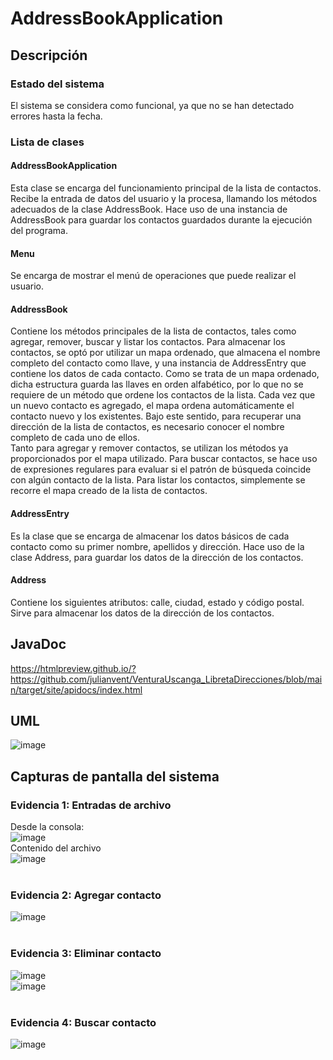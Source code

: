 # AddressBookApplication
## Descripción
### Estado del sistema
El sistema se considera como funcional, ya que no se han detectado errores hasta la fecha.
### Lista de clases

#### AddressBookApplication
Esta clase se encarga del funcionamiento principal de la lista de contactos. Recibe la entrada de datos del usuario y la procesa, llamando los métodos adecuados de la clase AddressBook. Hace uso de una instancia de AddressBook para guardar los contactos guardados durante la ejecución del programa.
#### Menu
Se encarga de mostrar el menú de operaciones que puede realizar el usuario.
#### AddressBook
Contiene los métodos principales de la lista de contactos, tales como agregar, remover, buscar y listar los contactos. Para almacenar los contactos, se optó por utilizar un mapa ordenado, que almacena el nombre completo del contacto como llave, y una instancia de AddressEntry que contiene los datos de cada contacto. Como se trata de un mapa ordenado, dicha estructura guarda las llaves en orden alfabético, por lo que no se requiere de un método que ordene los contactos de la lista. Cada vez que un nuevo contacto es agregado, el mapa ordena automáticamente el contacto nuevo y los existentes. Bajo este sentido, para recuperar una dirección de la lista de contactos, es necesario conocer el nombre completo de cada uno de ellos.\
Tanto para agregar y remover contactos, se utilizan los métodos ya proporcionados por el mapa utilizado. Para buscar contactos, se hace uso de expresiones regulares para evaluar si el patrón de búsqueda coincide con algún contacto de la lista. Para listar los contactos, simplemente se recorre el mapa creado de la lista de contactos.

#### AddressEntry
Es la clase que se encarga de almacenar los datos básicos de cada contacto como su primer nombre, apellidos y dirección. Hace uso de la clase Address, para guardar los datos de la dirección de los contactos.
#### Address
Contiene los siguientes atributos: calle, ciudad, estado y código postal. Sirve para almacenar los datos de la dirección de los contactos.


## JavaDoc
https://htmlpreview.github.io/?https://github.com/julianvent/VenturaUscanga_LibretaDirecciones/blob/main/target/site/apidocs/index.html
## UML
![image](https://github.com/julianvent/Ventura_LibretaDirecciones/assets/127433986/1263d70a-2e4a-4960-b8cf-a09cc9bacfae)
<br>

## Capturas de pantalla del sistema
### Evidencia 1: Entradas de archivo
Desde la consola:<br>
![image](https://github.com/julianvent/VenturaUscanga_LibretaDirecciones/assets/127433986/66b9d328-0e28-49f2-9d51-d25f7badc676)
<br>
Contenido del archivo<br>
![image](https://github.com/julianvent/VenturaUscanga_LibretaDirecciones/assets/127433986/e71a1055-ea5d-4e31-851b-5b09d4ccc6c7)<br>
<br>
### Evidencia 2: Agregar contacto<br>
![image](https://github.com/julianvent/VenturaUscanga_LibretaDirecciones/assets/127433986/457108a7-051a-4f5d-a568-77cf3367c049)<br>
<br>
### Evidencia 3: Eliminar contacto<br>
![image](https://github.com/julianvent/VenturaUscanga_LibretaDirecciones/assets/127433986/eacc2b20-554f-4ad4-b773-c5aa9d2c790d)<br>
![image](https://github.com/julianvent/VenturaUscanga_LibretaDirecciones/assets/127433986/75574985-a5a7-48cc-bd42-e55acacec824)<br>
<br>
### Evidencia 4: Buscar contacto<br>
![image](https://github.com/julianvent/VenturaUscanga_LibretaDirecciones/assets/127433986/e8e26c62-b195-4bf6-ba29-84d9d998566b)<br>
<br>
